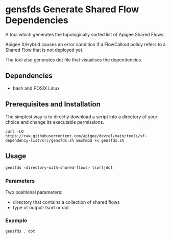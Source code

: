 # gensfds Generate Shared Flow Dependencies

A tool which generates the topologically sorted list of Apigee Shared Flows.

Apigee X/Hybrid causes an error condition if a FlowCallout policy refers to
a Shared Flow that is not deployed yet.

The tool also generates dot file that visualises the dependencies.

## Dependencies

- bash and POSIX Linux

## Prerequisites and Installation

The simplest way is to directly download a script into a directory of your choice
and change its executable permissions.

```
curl -LO https://raw.githubusercontent.com/apigee/devrel/main/tools/sf-dependency-list/src/gensfds.sh &&chmod +x gensfds.sh
```

## Usage

```bash
gensfds <directory-with-shared-flows> tsort|dot
```

### Parameters

Two positional parameters:

- directory that contains a collection of shared flows
- type of output: tsort or dot

### Example

```bash
gensfds . dot
```